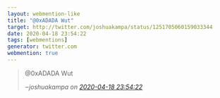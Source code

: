 ```yaml
---
layout: webmention-like
title: "@0xADADA Wut"
target: http://twitter.com/joshuakampa/status/1251705060159033344
date: 2020-04-18 23:54:22
tags: [webmentions]
generator: twitter.com
webmention: true
---
```




<blockquote class="external-citation">
  <p>
    @0xADADA Wut
  </p>
  <cite>‒<span class="p-author p-name">joshuakampa</span>
    on
    <a href="http://twitter.com/joshuakampa/status/1251705060159033344" rel="external nofollow" target="_blank">2020-04-18 23:54:22</a>
  </cite>
</blockquote>



